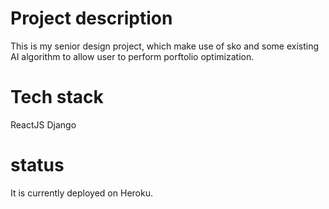 # Project description
This is my senior design project, which make use of sko and some existing AI algorithm to allow user to perform porftolio optimization.

# Tech stack
ReactJS
Django

# status
It is currently deployed on Heroku.
